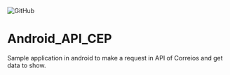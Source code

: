 ![GitHub](https://img.shields.io/github/license/luccastraumer/Android_API_CEP)

# Android_API_CEP
Sample application in android to make a request in API of Correios and get data to show.



